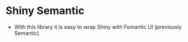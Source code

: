 # Shiny Semantic

- With this library it is easy to wrap Shiny with Fomantic UI (previously Semantic).

